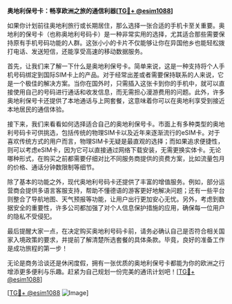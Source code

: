 **奥地利保号卡：畅享欧洲之旅的通信利器[[TG💪+ @esim1088](https://t.me/s/esim1088)]**

如果你计划前往奥地利旅行或长期居住，那么选择一张合适的手机卡至关重要。奥地利的保号卡（也称奥地利号码卡）是一种非常实用的选择，尤其适合那些需要保持原有手机号码功能的人群。这张小小的卡片不仅能够让你在异国他乡也能轻松拨打电话、发送短信，还能享受高速的移动数据服务。

首先，让我们来了解一下什么是奥地利保号卡。简单来说，这是一种支持将个人手机号码绑定到国际SIM卡上的产品。对于经常出差或者需要保持联系的人来说，它是一个极佳的解决方案。当你在国外时，只需插入这张卡到你的手机中，就可以直接使用自己的号码进行通话和收发信息，而无需担心漫游费用的问题。此外，许多奥地利保号卡还提供了本地通话与上网套餐，这意味着你可以在奥地利享受到接近本地居民的通信体验。

接下来，我们来看看如何选择适合自己的奥地利保号卡。市面上有多种类型的奥地利号码卡可供挑选，包括传统的物理SIM卡以及近年来逐渐流行的eSIM卡。对于喜欢传统方式的用户而言，物理SIM卡无疑是最直观的选择；而如果追求便捷性，则可以考虑eSIM卡，因为它可以直接通过网络下载安装，无需更换实体卡。无论哪种形式，在购买之前都需要仔细对比不同服务商提供的资费方案，比如流量包月的价格、通话分钟数限制等细节。

除了基本的功能之外，现代奥地利号码卡还提供了丰富的增值服务。例如，部分运营商会提供多语言客服支持，帮助不懂德语的游客更好地解决问题；还有一些平台则整合了导航地图、天气预报等功能，让用户出行更加安心无忧。另外，考虑到数据安全的重要性，许多公司都加强了对个人信息保护措施的应用，确保每一位用户的隐私不受侵犯。

最后提醒大家一点，在决定购买奥地利号码卡前，请务必确认自己是否符合相关国家入境政策的要求，并提前了解清楚所选套餐的具体条款。毕竟，良好的准备工作是成功旅程的第一步！

无论是商务洽谈还是休闲度假，拥有一张优质的奥地利保号卡都能为你的欧洲之行增添更多便利与乐趣。赶紧为自己规划一份完美的通讯计划吧！[[TG💪+ @esim1088](https://t.me/s/esim1088)]

[[TG💪+ @esim1088](https://t.me/s/esim1088) ![Image](https://i.postimg.cc/4NQfJmqS/Snipaste-2025-05-13-00-14-12.png)]